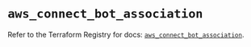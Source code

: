 # `aws_connect_bot_association`

Refer to the Terraform Registry for docs: [`aws_connect_bot_association`](https://registry.terraform.io/providers/hashicorp/aws/6.14.1/docs/resources/connect_bot_association).
